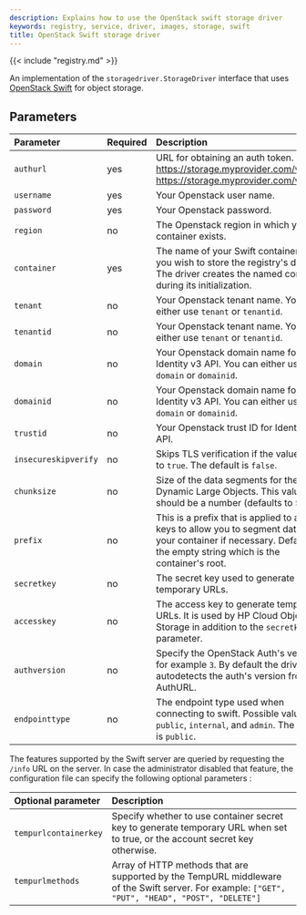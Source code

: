 ```yaml
---
description: Explains how to use the OpenStack swift storage driver
keywords: registry, service, driver, images, storage, swift
title: OpenStack Swift storage driver
---
```


{{< include "registry.md" >}}

An implementation of the `storagedriver.StorageDriver` interface that uses
[OpenStack Swift](http://docs.openstack.org/developer/swift/) for object
storage.

## Parameters

| Parameter     | Required | Description                                                                                                                                                                                                                                                         |
|:--------------|:---------|:--------------------------------------------------------------------------------------------------------------------------------------------------------------------------------------------------------------------------------------------------------------------|
| `authurl`  |  yes  | URL for obtaining an auth token. https://storage.myprovider.com/v2.0 or https://storage.myprovider.com/v3/auth |
| `username`  |  yes  | Your Openstack user name. |
| `password`  |  yes | Your Openstack password. |
| `region`  | no   | The Openstack region in which your container exists. |
| `container`  |  yes  | The name of your Swift container where you wish to store the registry's data. The driver creates the named container during its initialization. |
| `tenant`  | no   | Your Openstack tenant name. You can either use `tenant` or `tenantid`. |
| `tenantid`  |  no | Your Openstack tenant name. You can either use `tenant` or `tenantid`. |
| `domain`  |  no  | Your Openstack domain name for Identity v3 API. You can either use `domain` or `domainid`. |
| `domainid`  | no   | Your Openstack domain name for Identity v3 API. You can either use `domain` or `domainid`. |
| `trustid`  |  no  | Your Openstack trust ID for Identity v3 API. |
| `insecureskipverify`  | no   | Skips TLS verification if the value is wet to	`true`. The default is `false`. |
| `chunksize`  |  no  | Size of the data segments for the Swift Dynamic Large Objects. This value should be a number (defaults to 5M). |
| `prefix`  |  no  | This is a prefix that is applied to all Swift keys to allow you to segment data in your container if necessary. Defaults to the empty string which is the container's root. |
| `secretkey`  |  no  | The secret key used to generate temporary URLs. |
| `accesskey`  |  no  | The access key to generate temporary URLs. It is used by HP Cloud Object Storage in addition to the `secretkey` parameter. |
| `authversion`  | no  | Specify the OpenStack Auth's version, for example `3`. By default the driver autodetects the auth's version from the AuthURL. |
| `endpointtype`  | no   | The endpoint type used when connecting to swift. Possible values are `public`, `internal`, and `admin`. The default is `public`. |

The features supported by the Swift server are queried by requesting the `/info`
URL on the server. In case the administrator disabled that feature, the
configuration file can specify the following optional parameters :

|  Optional parameter | Description |
|:--------------|:---------|
| `tempurlcontainerkey`  |  Specify whether to use container secret key to generate temporary URL when set to true, or the account secret key otherwise. |
| `tempurlmethods`  |  Array of HTTP methods that are supported by the TempURL middleware of the Swift server. For example: `["GET", "PUT", "HEAD", "POST", "DELETE"]` |